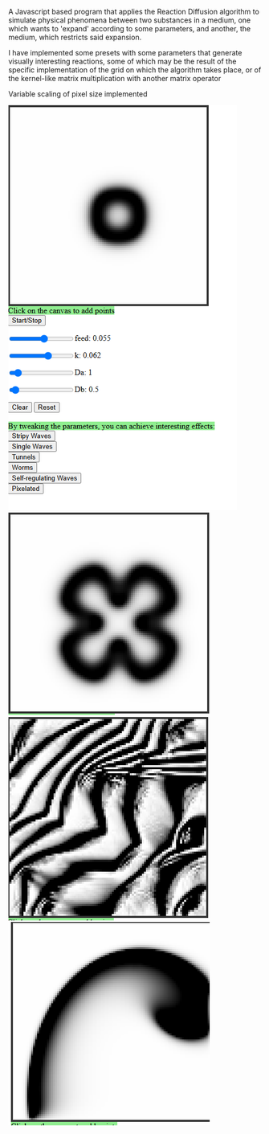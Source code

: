 A Javascript based program that applies the Reaction Diffusion algorithm to simulate physical phenomena between two substances in a medium, one which wants to 'expand' according to some parameters, and another, the medium, which restricts said expansion.

I have implemented some presets with some parameters that generate visually interesting reactions, some of which may be the result of the specific implementation of the grid on which the algorithm takes place, or of the kernel-like matrix multiplication with another matrix operator

Variable scaling of pixel size implemented

![image 1](imgs/img1.png)
![image 2](imgs/img2.png)
![image 3](imgs/img3.png)
![image 4](imgs/img4.png)